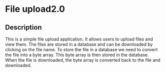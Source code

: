 # File upload2.0

## Description

This is a simple file upload application. It allows users to upload files and view them. The files are stored in a database and can be downloaded by clicking on the file name.
To store the file in a database we need to convert the file into a byte array. This byte array is then stored in the database. When the file is downloaded, the byte array is converted back to the file and downloaded.
